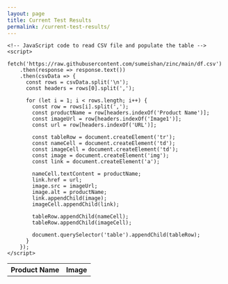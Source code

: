 ```yaml
---
layout: page
title: Current Test Results
permalink: /current-test-results/
---
```



<html>
<head>
  <title>Current Test Results</title>
  <style>
    table {
      border-collapse: collapse;
    }

    th, td {
      border: 1px solid black;
      padding: 8px;
      text-align: left;
    }
  </style>
</head>
<body>
  <table>
    <tr>
      <th>Product Name</th>
      <th>Image</th>
    </tr>
    
    <!-- JavaScript code to read CSV file and populate the table -->
    <script>
      fetch('https://raw.githubusercontent.com/sumeishan/zinc/main/df.csv')
        .then(response => response.text())
        .then(csvData => {
          const rows = csvData.split('\n');
          const headers = rows[0].split(',');
          
          for (let i = 1; i < rows.length; i++) {
            const row = rows[i].split(',');
            const productName = row[headers.indexOf('Product Name')];
            const imageUrl = row[headers.indexOf('Image1')];
            const url = row[headers.indexOf('URL')];
            
            const tableRow = document.createElement('tr');
            const nameCell = document.createElement('td');
            const imageCell = document.createElement('td');
            const image = document.createElement('img');
            const link = document.createElement('a');
            
            nameCell.textContent = productName;
            link.href = url;
            image.src = imageUrl;
            image.alt = productName;
            link.appendChild(image);
            imageCell.appendChild(link);
            
            tableRow.appendChild(nameCell);
            tableRow.appendChild(imageCell);
            
            document.querySelector('table').appendChild(tableRow);
          }
        });
    </script>
  </table>
</body>
</html>
